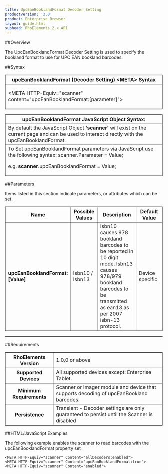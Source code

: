 ```yaml
---
title: UpcEanBooklandFormat Decoder Setting
productversion: '3.0'
product: Enterprise Browser
layout: guide.html
subhead: RhoElements 2.x API
---
```


##Overview

The UpcEanBooklandFormat Decoder Setting is used to specify the bookland format to use for UPC EAN bookland barcodes.

##Syntax

<table class="facelift" style="width:100%" border="1" padding="5px"> <tr><th class="tableHeading">upcEanBooklandFormat (Decoder Setting) &lt;META&gt; Syntax
</th></tr><tr><td class="clsSyntaxCells clsOddRow"><p>&lt;META HTTP-Equiv="scanner" content="upcEanBooklandFormat:[parameter]"&gt;</p></td></tr></table>
<table class="facelift" style="width:100%" border="1" padding="5px"> <tr><th class="tableHeading">upcEanBooklandFormat JavaScript Object Syntax:</th></tr><tr><td class="clsSyntaxCells clsOddRow">
By default the JavaScript Object <b>'scanner'</b> will exist on the current page and can be used to interact directly with the upcEanBooklandFormat.
</td></tr><tr><td class="clsSyntaxCells clsEvenRow">
To Set upcEanBooklandFormat parameters via JavaScript use the following syntax: scanner.Parameter = Value;
<P />e.g. <b>scanner</b>.upcEanBooklandFormat = Value;
</td></tr></table>

##Parameters


Items listed in this section indicate parameters, or attributes which can be set.
<table class="facelift" style="width:100%" border="1" padding="5px"> <col width="20%" /><col width="20%" /><col width="38%" /><col width="22%" /><tr><th class="tableHeading">Name</th><th class="tableHeading">Possible Values</th><th class="tableHeading">Description</th><th class="tableHeading">Default Value</th></tr><tr><td class="clsSyntaxCells clsOddRow"><b>upcEanBooklandFormat:[Value]
</b></td><td class="clsSyntaxCells clsOddRow">Isbn10 / Isbn13</td><td class="clsSyntaxCells clsOddRow">Isbn10 causes 978 bookland barcodes to be reported in 10 digit mode.  Isbn13 causes 978/979 bookland barcodes to be transmitted as ean13 as per 2007 isbn-13 protocol.</td><td class="clsSyntaxCells clsOddRow">Device specific</td></tr></table>
<table class="facelift" style="width:100%" border="1" padding="5px"> <col width="78%" /><col width="8%" /><col width="1%" /><col width="5%" /><col width="1%" /><col width="5%" /><col width="2%" /></table>





##Requirements

<table class="facelift" style="width:100%" border="1" padding="5px"> <tr><th class="tableHeading">RhoElements Version</th><td class="clsSyntaxCell clsEvenRow">1.0.0 or above
</td></tr><tr><th class="tableHeading">Supported Devices</th><td class="clsSyntaxCell clsOddRow">All supported devices except: Enterprise Tablet.</td></tr><tr><th class="tableHeading">Minimum Requirements</th><td class="clsSyntaxCell clsOddRow">Scanner or Imager module and device that supports decoding of upcEanBookland barcodes.</td></tr><tr><th class="tableHeading">Persistence</th><td class="clsSyntaxCell clsEvenRow">Transient - Decoder settings are only guaranteed to persist until the Scanner is disabled</td></tr></table>


##HTML/JavaScript Examples

The following example enables the scanner to read barcodes with the upcEanBooklandFormat property set

	<META HTTP-Equiv="scanner" Content="allDecoders:enabled">
	<META HTTP-Equiv="scanner" Content="upcEanBooklandFormat:true">
	<META HTTP-Equiv="scanner" Content="enabled">
					





